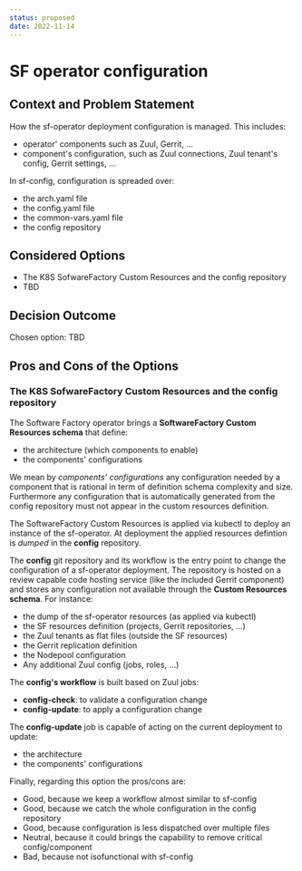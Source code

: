 ```yaml
---
status: proposed
date: 2022-11-14
---
```


# SF operator configuration

## Context and Problem Statement

How the sf-operator deployment configuration is managed. This includes:

- operator' components such as Zuul, Gerrit, ...
- component's configuration, such as Zuul connections, Zuul tenant's config, Gerrit settings, ...

In sf-config, configuration is spreaded over:

- the arch.yaml file
- the config.yaml file
- the common-vars.yaml file
- the config repository


## Considered Options

* The K8S SofwareFactory Custom Resources and the config repository
* TBD

## Decision Outcome

Chosen option: TBD

## Pros and Cons of the Options

### The K8S SofwareFactory Custom Resources and the config repository

The Software Factory operator brings a **SoftwareFactory Custom Resources schema** that
define:

- the architecture (which components to enable)
- the components' configurations

We mean by *components' configurations* any configuration needed by a component that
is rational in term of definition schema complexity and size. Furthermore
any configuration that is automatically generated from the config repository must
not appear in the custom resources definition.

The SoftwareFactory Custom Resources is applied via kubectl to deploy an instance
of the sf-operator. At deployment the applied resources defintion is *dumped* in
the **config** repository.

The **config** git repository and its workflow is the entry point to change the configuration
of a sf-operator deployment. The repository is hosted on a review capable code hosting
service (like the included Gerrit component) and stores any configuration not available
through the **Custom Resources schema**. For instance:

- the dump of the sf-operator resources (as applied via kubectl)
- the SF resources definition (projects, Gerrit repositories, ...)
- the Zuul tenants as flat files (outside the SF resources)
- the Gerrit replication definition
- the Nodepool configuration
- Any additional Zuul config (jobs, roles, ...)

The **config's workflow** is built based on Zuul jobs:

- **config-check**: to validate a configuration change
- **config-update**: to apply a configuration change

The **config-update** job is capable of acting on the current deployment to update:

- the architecture
- the components' configurations

Finally, regarding this option the pros/cons are:

* Good, because we keep a workflow almost similar to sf-config
* Good, because we catch the whole configuration in the config repository
* Good, because configuration is less dispatched over multiple files
* Neutral, because it could brings the capability to remove critical config/component
* Bad, because not isofunctional with sf-config
